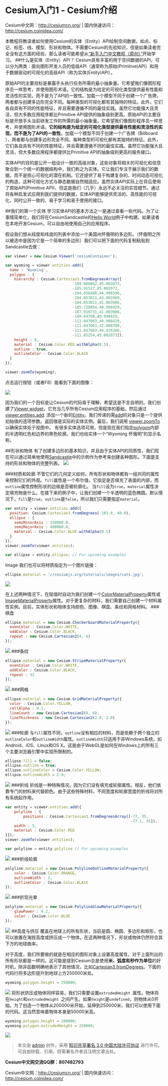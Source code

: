# Cesium入门1 - Cesium介绍
Cesium中文网：http://cesiumcn.org/ | 国内快速访问：http://cesium.coinidea.com/

本教程将教读者如何使用Cesium的实体（Entity）API绘制空间数据，如点、标记、标签、线、模型、形状和物体。不需要Cesium的先验知识，但是如果读者完全没有这方面的经验，那么读者可能希望从[“新手入门中文教程（原创）”]( http://cesiumcn.org/getstart.html)开始学习。
##什么是实体（Entity）API？
Cesium具有丰富的用于空间数据的API，可以分为两类：面向图形开发人员的低级API（通常称为原始(Primitive)API）和用于数据驱动的可视化的高级API（称为实体(Entity)API）。

原始API的主要目标是暴露手头执行任务所需的最小抽象量。它希望我们像图形程序员一样思考，并使用图形术语。它的结构是为给定的可视化类型提供最有性能和灵活性的实现，而不是为了API的一致性。加载一个模型不同于创建一个广告牌，两者都与创建多边形完全不同。每种类型的可视化都有其独特的特征。此外，它们各自具有不同的性能特征，并且需要遵循不同的最佳实践。虽然它功能强大且灵活，但大多数应用程序都比Primitive API提供的抽象级别更高。原始API的主要目标是开放手头当前研发工作的所需的最小抽象量。它希望我们像图形程序员一样思考，并使用图形术语。**它的结构是为给定的可视化类型提供最有性能和灵活性的实现，而不是为了API的一致性**。加载一个模型不同于创建一个广告牌（Billboard ），两者都与创建多边形完全不同。每种类型的可视化都有其独特的特征。此外，它们各自具有不同的性能特征，并且需要遵循不同的最佳实践。虽然它功能强大且灵活，但大多数应用程序都提供比Primitive API的抽象级别更高的服务接口。

实体API的目的是公开一组设计一致的高级对象，这些对象将相关的可视化和信息聚合到一个统一的数据结构中，我们称之为实体。它让我们专注于展示我们的数据，而不是担心可视化的潜在机制。它还提供了易于构建复杂的、时间动态可视化的构造，这种可视化方式与静态数据自然相适应。虽然实体API实际上在背后使用了原始API(Primitive API)，但这是我们（几乎）永远不必关注的实现细节。通过将各种启发式应用到我们提供的数据，实体API能够提供灵活的、高性能的可视化，同时公开一致的、易于学习和易于使用的接口。

##我们的第一个实体
学习实体API的基本方法之一是通过查看一些代码。为了让事情简单化，我们将在CesiumSandcastle的[Hello World]( https://cesiumjs.org/Cesium/Build/Apps/Sandcastle/index.html?src=Hello%20World.html&label=Showcases)例子中构建。如果读者在本地开发Cesium，可以自由地使用自己的应用程序。

假设我们想从经度和纬度的列表中添加一个美国州怀俄明的多边形。（怀俄明之所以被选中是因为它是一个简单的多边形）我们可以把下面的代码复制粘贴到Sandcastle去做：
```javascript
var viewer = new Cesium.Viewer('cesiumContainer');

var wyoming = viewer.entities.add({
  name : 'Wyoming',
  polygon : {
    hierarchy : Cesium.Cartesian3.fromDegreesArray([
                              -109.080842,45.002073,
                              -105.91517,45.002073,
                              -104.058488,44.996596,
                              -104.053011,43.002989,
                              -104.053011,41.003906,
                              -105.728954,40.998429,
                              -107.919731,41.003906,
                              -109.04798,40.998429,
                              -111.047063,40.998429,
                              -111.047063,42.000709,
                              -111.047063,44.476286,
                              -111.05254,45.002073]),
    height : 0,
    material : Cesium.Color.RED.withAlpha(0.5),
    outline : true,
    outlineColor : Cesium.Color.BLACK
  }
});

viewer.zoomTo(wyoming);
```
点击运行按钮（或者F8）能看到下面的图像：
 
![](https://i.loli.net/2018/11/01/5bdabb34bd61a.jpg)
 
因为我们的一个目标是让Cesium的代码易于理解，希望这是不言自明的。我们创建了[Viewer widget]( https://cesiumjs.org/Cesium/Build/Documentation/Viewer.html)，它充当几乎所有Cesium应用程序的基础，然后通过[viewer.entities.add]( https://cesiumjs.org/Cesium/Build/Documentation/EntityCollection.html#add). 添加一个新的[Entity]( https://cesiumjs.org/Cesium/Build/Documentation/Entity.html)。我们传递的需[add]( https://cesiumjs.org/Cesium/Build/Documentation/EntityCollection.html#add)的对象只是一个提供初始值的选项参数。返回值是实际的实体实例。最后，我们调用 [viewer.zoomTo]( https://cesiumjs.org/Cesium/Build/Documentation/EntityCollection.html#zoomTo) 以确保实体处于视图中。
有很多实体选项可用，但是现在我们指定[polygon]( https://cesiumjs.org/Cesium/Build/Documentation/PolygonGraphics.html)内部的半透明红色和边界的黑色轮廓。我们也给实体一个“Wyoming 怀俄明”的显示名称。

##形状和物体
有了创建多边形的基本知识，并且由于实体API的同质性，我们现在可以通过简单地使用[Sandcastle]( https://cesiumjs.org/Cesium/Build/Apps/Sandcastle/index.html?src=Hello%20World.html&label=Showcases)中的示例作为参考来创建各种图形。下面是支持的形状和物体的完整列表。
![](https://i.loli.net/2018/11/01/5bdabf6bc454d.png)

###材质和轮廓
不管它们的几何定义如何，所有形状和物体都有一组共同的属性来控制它们的外观。`fill`属性是一个布尔值，它指定是否填充了表面的内部，而`outline`属性控制形状的边缘是否被轮廓化。
当`fill`设为`true`，`material`属性决定填充物是什么。在接下来的例子中，让我们创建一个半透明的蓝色椭圆。默认情况下，`fill`是`true`，`outline`是`false`，所以我们只需要指定`material`。
```javascript
var entity = viewer.entities.add({
  position: Cesium.Cartesian3.fromDegrees(-103.0, 40.0),
  ellipse : {
    semiMinorAxis : 250000.0,
    semiMajorAxis : 400000.0,
    material : Cesium.Color.BLUE.withAlpha(0.5)
  }
});
viewer.zoomTo(viewer.entities);

var ellipse = entity.ellipse; // For upcoming examples
```


Image
我们也可以将材质指定为一个图片链接：
```javascript
ellipse.material = '//cesiumjs.org/tutorials/images/cats.jpg';
```
![](https://i.loli.net/2018/11/01/5bdabb8a7da4e.jpg)

在上述两种情况下，在赋值时自动为我们创建一个[ColorMaterialProperty](https://cesiumjs.org/Cesium/Build/Documentation/ColorMaterialProperty.html)属性或[ImageMaterialProperty](https://cesiumjs.org/Cesium/Build/Documentation/ImageMaterialProperty.html)属性。对于更复杂的材料，我们需要自己创建一个材料属性实例。目前，实体形状和物体支持颜色、图像、棋盘、条纹和网格材料。
###棋盘
```javascript
ellipse.material = new Cesium.CheckerboardMaterialProperty({
  evenColor : Cesium.Color.WHITE,
  oddColor : Cesium.Color.BLACK,
  repeat : new Cesium.Cartesian2(4, 4)
});
```
![](https://i.loli.net/2018/11/01/5bdabc643b5e5.jpg)
###条纹
```javascript
ellipse.material = new Cesium.StripeMaterialProperty({
  evenColor : Cesium.Color.WHITE,
  oddColor : Cesium.Color.BLACK,
  repeat : 32
});
```
![](https://i.loli.net/2018/11/01/5bdabc82519a8.jpg)
###网格
```javascript
ellipse.material = new Cesium.GridMaterialProperty({
  color : Cesium.Color.YELLOW,
  cellAlpha : 0.2,
  lineCount : new Cesium.Cartesian2(8, 8),
  lineThickness : new Cesium.Cartesian2(2.0, 2.0)
});
```
![](https://i.loli.net/2018/11/01/5bdabc9c573f7.jpg)
###轮廓
与`fill`属性不同，`outline`没有相应的材料，而是依赖于两个独立的`outlineColor`和`outlineWidth`属性。`outlineWidth`只适用于非Windows系统，如Android、iOS、Linux和OS X。这是由于WebGL是如何在Windows上的所有三个主要浏览器引擎中实现所限制的。
```javascript
ellipse.fill = false;
ellipse.outline = true;
ellipse.outlineColor = Cesium.Color.YELLOW;
ellipse.outlineWidth = 2.0;
```
![](https://i.loli.net/2018/11/01/5bdabcc9aebc6.jpg)
###折线
折线是一种特殊情况，因为它们没有填充或轮廓属性。相反，他们依靠专门的材料来代替颜色。由于这些特殊材料，不同宽度和轮廓宽度的折线将对所有系统起作用。
```javascript
var entity = viewer.entities.add({
    polyline : {
        positions : Cesium.Cartesian3.fromDegreesArray([-77, 35,
                                                        -77.1, 35]),
    width : 5,
    material : Cesium.Color.RED
}});
viewer.zoomTo(viewer.entities);

var polyline = entity.polyline // For upcoming examples
```
![](https://i.loli.net/2018/11/01/5bdabced87001.jpg)
###折线轮廓
```javascript
polyline.material = new Cesium.PolylineOutlineMaterialProperty({
    color : Cesium.Color.ORANGE,
    outlineWidth : 3,
    outlineColor : Cesium.Color.BLACK
});
```
![](https://i.loli.net/2018/11/01/5bdabd0b032fc.jpg)
###折现光晕
```javascript
polyline.material = new Cesium.PolylineGlowMaterialProperty({
    glowPower : 0.2,
    color : Cesium.Color.BLUE
});
```
![](https://i.loli.net/2018/11/01/5bdabd265a9bf.jpg)
##高度与挤压
覆盖在地球上的所有形状，当前是圆、椭圆、多边形和矩形，也可以放置在海拔高度或挤压成一个物体。在这两种情况下，形状或物体仍然符合其下方的地球曲率。

对于高度，我们所要做的就是在相应的图形对象上设置高度属性，对于上面列出的所有形状都是一样的。这可能是提到Cesium总是使用**米、弧度和秒作为单位**的好时机，除非函数明确地表示了其他情况，比如[Cartesian3.fromDegrees](https://cesiumjs.org/Cesium/Build/Documentation/Cartesian3.html#fromDegrees)。下面的代码行将多边形提升到地球上方250000米处。
```javascript
wyoming.polygon.height = 250000;
```
![](https://i.loli.net/2018/11/01/5bdabd47871a8.jpg)
将形状挤压成物体同样容易，我们只需要设置`extrudedHeight `属性。物体将在`height`和`extrudedHeight `之间产生。如果`height`是`undefined`，则物体从0开始。为了创造一个物体从200000米开始，延伸到250000米，我们可以使用下面的代码。这当然意味着物体本身是50000米高。
```javascript
wyoming.polygon.height = 200000;
wyoming.polygon.extrudedHeight = 250000;
```
![](https://i.loli.net/2018/11/01/5bdabd5c01d55.jpg)
> 本文由 [admin](http://www.getyii.com/member/admin) 创作，采用 [知识共享署名 3.0 中国大陆许可协议](http://creativecommons.org/licenses/by/3.0/cn) 进行许可。
可自由转载、引用，但需署名作者且注明文章出处。

**Cesium中文网交流QQ群：807482793**

Cesium中文网：http://cesiumcn.org/ | 国内快速访问：http://cesium.coinidea.com/